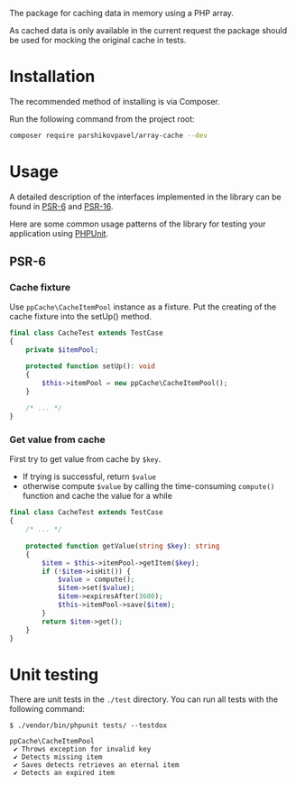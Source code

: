 The package for caching data in memory using a PHP array.

As cached data is only available in the current request the package should be used for mocking the original cache in tests.

# Installation

The recommended method of installing is via Composer.

Run the following command from the project root:

```bash
composer require parshikovpavel/array-cache --dev
```

# Usage

A detailed description of the interfaces implemented in the library can be found in [PSR-6](https://www.php-fig.org/psr/psr-6/) and [PSR-16](https://www.php-fig.org/psr/psr-16/).

Here are some common usage patterns of the library for testing your application using [PHPUnit](https://phpunit.de/).

## PSR-6

### Cache fixture

Use `ppCache\CacheItemPool` instance as a fixture. 
Put the creating of the cache fixture into the setUp() method.

```php
final class CacheTest extends TestCase
{
    private $itemPool;

    protected function setUp(): void
    {
        $this->itemPool = new ppCache\CacheItemPool();
    }
    
    /* ... */
}
```

### Get value from cache

First try to get value from cache by `$key`. 
* If trying is successful, return `$value`
* otherwise compute `$value` by calling the time-consuming `compute()` function and cache the
value for a while

```php
final class CacheTest extends TestCase
{
    /* ... */
    
    protected function getValue(string $key): string
    {
        $item = $this->itemPool->getItem($key);
        if (!$item->isHit()) {
            $value = compute();
            $item->set($value);
            $item->expiresAfter(3600);
            $this->itemPool->save($item);
        }
        return $item->get();
    }
}
``` 

# Unit testing

There are unit tests in the `./test` directory. You can run all tests with the following command:

```bssh
$ ./vendor/bin/phpunit tests/ --testdox

ppCache\CacheItemPool
 ✔ Throws exception for invalid key
 ✔ Detects missing item
 ✔ Saves detects retrieves an eternal item
 ✔ Detects an expired item

```


